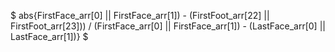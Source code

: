 $ abs{FirstFace_arr[0] || FirstFace_arr[1]) - (FirstFoot_arr[22] || FirstFoot_arr[23])) / 
(FirstFace_arr[0] || FirstFace_arr[1]) - (LastFace_arr[0] || LastFace_arr[1])} $
